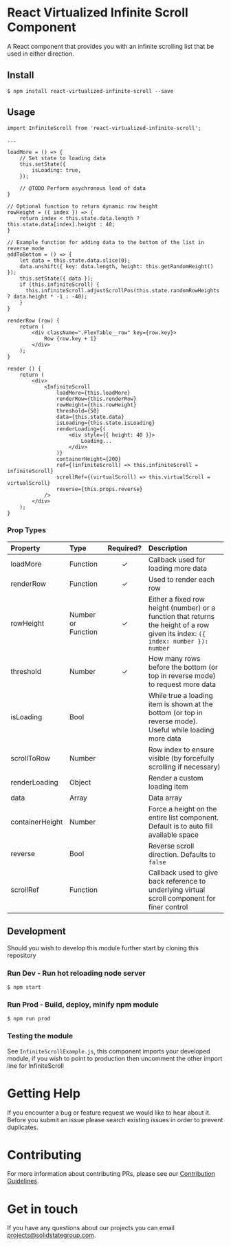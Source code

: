 # React Virtualized Infinite Scroll Component

A React component that provides you with an infinite scrolling list that be used in either direction.

## Install
```
$ npm install react-virtualized-infinite-scroll --save
```

## Usage

```
import InfiniteScroll from 'react-virtualized-infinite-scroll';

...

loadMore = () => {
    // Set state to loading data
    this.setState({
        isLoading: true,
    });

    // @TODO Perform asychronous load of data
}

// Optional function to return dynamic row height
rowHeight = ({ index }) => {
    return index < this.state.data.length ? this.state.data[index].height : 40;
}

// Example function for adding data to the bottom of the list in reverse mode
addToBottom = () => {
    let data = this.state.data.slice(0);
    data.unshift({ key: data.length, height: this.getRandomHeight() });
    this.setState({ data });
    if (this.infiniteScroll) {
      this.infiniteScroll.adjustScrollPos(this.state.randomRowHeights ? data.height * -1 : -40);
    }
}

renderRow (row) {
    return (
        <div className=".FlexTable__row" key={row.key}>
            Row {row.key + 1}
        </div>
    );
}

render () {
    return (
        <div>
            <InfiniteScroll
                loadMore={this.loadMore}
                renderRow={this.renderRow}
                rowHeight={this.rowHeight}
                threshold={50}
                data={this.state.data}
                isLoading={this.state.isLoading}
                renderLoading={(
                    <div style={{ height: 40 }}>
                        Loading...
                    </div>
                )}
                containerHeight={200}
                ref={(infiniteScroll) => this.infiniteScroll = infiniteScroll}
                scrollRef={(virtualScroll) => this.virtualScroll = virtualScroll}
                reverse={this.props.reverse}
            />
        </div>
    );
}

```

### Prop Types
| Property | Type | Required? | Description |
|:---|:---|:---:|:---|
| loadMore | Function | ✓ | Callback used for loading more data |
| renderRow | Function | ✓ | Used to render each row |
| rowHeight | Number or Function | ✓ | Either a fixed row height (number) or a function that returns the height of a row given its index: `({ index: number }): number` |
| threshold | Number | ✓ | How many rows before the bottom (or top in reverse mode) to request more data |
| isLoading | Bool |  | While true a loading item is shown at the bottom (or top in reverse mode). Useful while loading more data |
| scrollToRow | Number |  | Row index to ensure visible (by forcefully scrolling if necessary) |
| renderLoading | Object |  | Render a custom loading item |
| data | Array |  | Data array |
| containerHeight | Number |  | Force a height on the entire list component. Default is to auto fill available space |
| reverse | Bool |  | Reverse scroll direction. Defaults to `false` |
| scrollRef | Function |  | Callback used to give back reference to underlying virtual scroll component for finer control |

## Development
Should you wish to develop this module further start by cloning this repository

### Run Dev - Run hot reloading node server
```
$ npm start
```

### Run Prod - Build, deploy, minify npm module
```
$ npm run prod
```

### Testing the module
See ```InfiniteScrollExample.js```, this component imports your developed module, if you wish to point to production then uncomment the other import line for InfiniteScroll

# Getting Help
If you encounter a bug or feature request we would like to hear about it. Before you submit an issue please search existing issues in order to prevent duplicates. 

# Contributing
For more information about contributing PRs, please see our <a href="CONTRIBUTING.md">Contribution Guidelines</a>.


# Get in touch
If you have any questions about our projects you can email <a href="mailto:projects@solidstategroup.com">projects@solidstategroup.com</a>.
